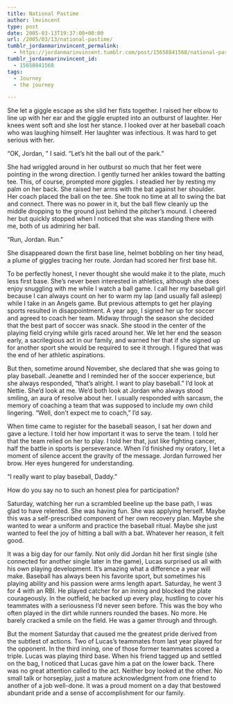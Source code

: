 ```yaml
---
title: National Pastime
author: lmvincent
type: post
date: 2005-03-13T19:37:00+00:00
url: /2005/03/13/national-pastime/
tumblr_jordanmarinvincent_permalink:
  - https://jordanmarinvincent.tumblr.com/post/15658841568/national-pastime
tumblr_jordanmarinvincent_id:
  - 15658841568
tags:
  - Journey
  - the journey

---
```

She let a giggle escape as she slid her fists together. I raised her elbow to line up with her ear and the giggle erupted into an outburst of laughter. Her knees went soft and she lost her stance. I looked over at her baseball coach who was laughing himself. Her laughter was infectious. It was hard to get serious with her.

&ldquo;OK, Jordan, &rdquo; I said. &ldquo;Let&rsquo;s hit the ball out of the park.&rdquo;

She had wriggled around in her outburst so much that her feet were pointing in the wrong direction. I gently turned her ankles toward the batting tee. This, of course, prompted more giggles. I steadied her by resting my palm on her back. She raised her arms with the bat against her shoulder. Her coach placed the ball on the tee. She took no time at all to swing the bat and connect. There was no power in it, but the ball flew cleanly up the middle dropping to the ground just behind the pitcher&rsquo;s mound. I cheered her but quickly stopped when I noticed that she was standing there with me, both of us admiring her ball.

&ldquo;Run, Jordan. Run.&rdquo;

She disappeared down the first base line, helmet bobbling on her tiny head, a plume of giggles tracing her route. Jordan had scored her first base hit.<a name="more"></a>

To be perfectly honest, I never thought she would make it to the plate, much less first base. She&rsquo;s never been interested in athletics, although she does enjoy snuggling with me while I watch a ball game. I call her my baseball girl because I can always count on her to warm my lap (and usually fall asleep) while I take in an Angels game. But previous attempts to get her playing sports resulted in disappointment. A year ago, I signed her up for soccer and agreed to coach her team. Midway through the season she decided that the best part of soccer was snack. She stood in the center of the playing field crying while girls raced around her. We let her end the season early, a sacrilegious act in our family, and warned her that if she signed up for another sport she would be required to see it through. I figured that was the end of her athletic aspirations.

But then, sometime around November, she declared that she was going to play baseball. Jeanette and I reminded her of the soccer experience, but she always responded, &ldquo;that&rsquo;s alright. I want to play baseball.&rdquo; I&rsquo;d look at Nettie. She&rsquo;d look at me. We&rsquo;d both look at Jordan who always stood smiling, an aura of resolve about her. I usually responded with sarcasm, the memory of coaching a team that was supposed to include my own child lingering. &ldquo;Well, don&rsquo;t expect me to coach,&rdquo; I&rsquo;d say.

When time came to register for the baseball season, I sat her down and gave a lecture. I told her how important it was to serve the team. I told her that the team relied on her to play. I told her that, just like fighting cancer, half the battle in sports is perseverance. When I&rsquo;d finished my oratory, I let a moment of silence accent the gravity of the message. Jordan furrowed her brow. Her eyes hungered for understanding.

&ldquo;I really want to play baseball, Daddy.&rdquo;

How do you say no to such an honest plea for participation?

Saturday, watching her run a scrambled beeline up the base path, I was glad to have relented. She was having fun. She was applying herself. Maybe this was a self-prescribed component of her own recovery plan. Maybe she wanted to wear a uniform and practice the baseball ritual. Maybe she just wanted to feel the joy of hitting a ball with a bat. Whatever her reason, it felt good.

It was a big day for our family. Not only did Jordan hit her first single (she connected for another single later in the game), Lucas surprised us all with his own playing development. It&rsquo;s amazing what a difference a year will make. Baseball has always been his favorite sport, but sometimes his playing ability and his passion were arms length apart. Saturday, he went 3 for 4 with an RBI. He played catcher for an inning and blocked the plate courageously. In the outfield, he backed up every play, hustling to cover his teammates with a seriousness I&rsquo;d never seen before. This was the boy who often played in the dirt while runners rounded the bases. No more. He barely cracked a smile on the field. He was a gamer through and through.

But the moment Saturday that caused me the greatest pride derived from the subtlest of actions. Two of Lucas&rsquo;s teammates from last year played for the opponent. In the third inning, one of those former teammates scored a triple. Lucas was playing third base. When his friend tagged up and settled on the bag, I noticed that Lucas gave him a pat on the lower back. There was no great attention called to the act. Neither boy looked at the other. No small talk or horseplay, just a mature acknowledgment from one friend to another of a job well-done. It was a proud moment on a day that bestowed abundant pride and a sense of accomplishment for our family.

<div class="blogger-post-footer">
  <img loading="lazy" width="1" height="1" src="https://blogger.googleusercontent.com/tracker/9039099668816362935-6712646014834650645?l=jordansjourney2.blogspot.com" alt="" />
</div>
